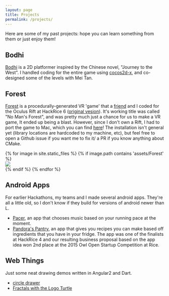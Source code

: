 ```yaml
---
layout: page
title: Projects
permalink: /projects/
---
```


Here are some of my past projects: hope you can learn something from them or just enjoy them!
## Bodhi

[Bodhi](bodhi-repo) is a 2D platformer inspired by the Chinese novel, "Journey to the West". I handled
coding for the entire game using [cocos2d-x](https://github.com/cocos2d/cocos2d-x), and
co-designed some of the levels with Mei Tan.  

## Forest

[Forest](forest-repo) is a procedurally-generated VR 'game' that a [friend](https://github.com/pjh5) and 
I coded for the Oculus Rift at HackRice 6 ([original vesion](https://github.com/BryceStevenWilley/oculus-hackrice16)).  It's working title was called "No Man's Forest", 
and was pretty much just a chance for us to make a VR game, It ended up being a blast. 
However, since I don't own a Rift, I had to port the game to Mac, which you can find
[here](forest-repo)! The installation isn't general yet (library locations are hardcoded to my machine, etc),
but feel free to open a Github issue if you want me to fix it/ a PR if you know anything about CMake. 

<div class="gallery-wrap">
  {% for image in site.static_files %}
    {% if image.path contains 'assets/Forest' %}
        <div class="pictureBox">
            <div class="innerBox">
                <img src="{{ site.baseurl }}{{ image.path }}">
                <!--div class="titleBox">Image 1</div-->
            </div>
        </div>
     {% endif %}
  {% endfor %}
</div>


## Android Apps

For earlier Hackathons, my teams and I made several android apps. They're all a little old,
so I don't know if they build for versions of android newer than L.

* [Pacer](pacer-repo), an app that chooses music based on your running pace at the moment.
* [Pandora's Pantry](pandora-repo), an app that gives you recipes you can make based off 
  ingredients that you have in your fridge. The app was one of the finalists at HackRice 4
  and our resulting business proposal based on the app idea won 2nd place at the 2015
  Owl Open Startup Competition at Rice.

## Web Things

Just some neat drawing demos written in Angular2 and Dart.

* [circle drawer](/dart-projects/#/circles)
* [Fractals with the Logo Turtle](/dart-projects/#/logo)

[bodhi-repo]: https://github.com/BryceStevenWilley/JTTW
[forest-repo]: https://github.com/BryceStevenWilley/forest_game
[pacer-repo]: https://github.com/jemitk/Pacer
[pandora-repo]: https://github.com/BryceStevenWilley/PandorasPantry
